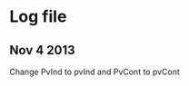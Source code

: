 Log file
========================================================
Nov 4 2013
---------------

Change PvInd to pvInd and PvCont to pvCont
